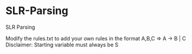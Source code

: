 # SLR-Parsing
SLR Parsing 

Modify the rules.txt to add your own rules in the format A,B,C  => A -> B | C
Disclaimer: Starting variable must always be S
